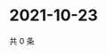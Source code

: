 # 2021-10-23

共 0 条

<!-- BEGIN WEIBO -->
<!-- 最后更新时间 Sat Oct 23 2021 17:10:59 GMT+0800 (China Standard Time) -->

<!-- END WEIBO -->
